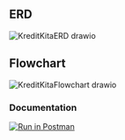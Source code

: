 ## ERD
![KreditKitaERD drawio](https://github.com/user-attachments/assets/a230abee-9adf-4a1c-a90a-7fa10b515609)<br>

## Flowchart
![KreditKitaFlowchart drawio](https://github.com/user-attachments/assets/39106709-8021-41f2-a509-e062b1694331)<br>

### Documentation

[![Run in Postman](https://run.pstmn.io/button.svg)](https://documenter.getpostman.com/view/31330000/2sAYJ1mNRL)
